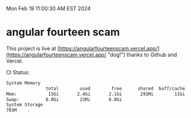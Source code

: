 Mon Feb 19 11:00:30 AM EST 2024

# angular fourteen scam


This project is live at [https://angularfourteenscam.vercel.app/](https://angularfourteenscam.vercel.app/ "dog!") thanks to Github and Vercel.

CI Status: 

```bash
System Memory
               total        used        free      shared  buff/cache   available
Mem:            15Gi       2.4Gi       2.1Gi       291Mi        11Gi        12Gi
Swap:          8.0Gi        23Mi       8.0Gi
System Storage
703M	.
```
